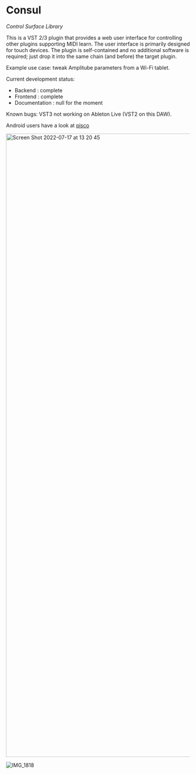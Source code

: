 # Consul

*Control Surface Library*

This is a VST 2/3 plugin that provides a web user interface for controlling other plugins supporting MIDI learn. The user interface is primarily designed for touch devices. The plugin is self-contained and no additional software is required; just drop it into the same chain (and before) the target plugin.

Example use case: tweak Amplitube parameters from a Wi-Fi tablet.

Current development status:

- Backend : complete
- Frontend : complete
- Documentation : null for the moment

Known bugs: VST3 not working on Ableton Live (VST2 on this DAW).

Android users have a look at [pisco](https://github.com/lucianoiam/pisco)

<img width="1706" alt="Screen Shot 2022-07-17 at 13 20 45" src="https://user-images.githubusercontent.com/930494/179395742-a3a6befa-fad6-41bf-a65f-6b341c0adc14.png">

![IMG_1818](https://user-images.githubusercontent.com/930494/176409115-e6e00ee2-612e-45f7-9796-c1eedde0214f.jpg)

